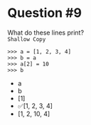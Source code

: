 # Question #9
What do these lines print?\
```Shallow Copy```
```
>>> a = [1, 2, 3, 4]
>>> b = a
>>> a[2] = 10
>>> b
```

<ul>
<li>a</li>
<li>b</li>
<li>[1]</li>
<li>✅[1, 2, 3, 4]</li>
<li>[1, 2, 10, 4]</li>
</ul>
